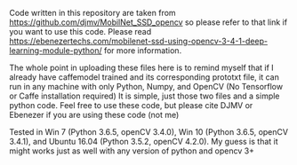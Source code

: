 Code written in this repository are taken from https://github.com/djmv/MobilNet_SSD_opencv so please refer to that link if you want to use this code.
Please read https://ebenezertechs.com/mobilenet-ssd-using-opencv-3-4-1-deep-learning-module-python/ for more information.

The whole point in uploading these files here is to remind myself that if I already have caffemodel trained and its corresponding prototxt file, it can run in any machine with only Python, Numpy, and OpenCV (No Tensorflow or Caffe installation required)
It is simple, just those two files and a simple python code.
Feel free to use these code, but please cite DJMV or Ebenezer if you are using these code (not me)

Tested in Win 7  (Python 3.6.5, openCV 3.4.0), Win 10 (Python 3.6.5, openCV 3.4.1), and Ubuntu 16.04 (Python 3.5.2, openCV 4.2.0).
My guess is that it might works just as well with any version of python and opencv 3+
